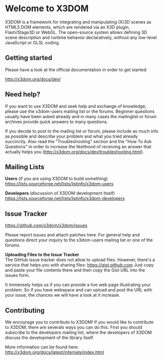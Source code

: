 Welcome to X3DOM 
================

X3DOM is a framework for integrating and manipulating (X)3D scenes as HTML5 DOM elements, which are rendered via an X3D plugin, Flash/Stage3D or WebGL. The open-source system allows defining 3D scene description and runtime behavior declaratively, without any low-level JavaScript or GLSL coding.


Getting started
---------------

Please have a look at the official documentation in order to get started:

http://x3dom.org/docs/dev/


Need help?
----------

If you want to use X3DOM and seek help and exchange of knowledge, please use the x3dom-users mailing list or the forums. Beginner questions usually have been asked already and in many cases the mailinglist or forum archives provide quick answers to many questions. 

If you decide to post to the mailing list or forum, please include as much info as possible and describe your problem and what you tried already succinctly. Also read the "Troubleshooting" section and the "How To Ask Questions" in order to increase the likelihood of receiving an answer that actually helps you (http://x3dom.org/docs/dev/troubleshooting.html).


Mailing Lists
-------------

**Users** (if you are using X3DOM to build something)
https://lists.sourceforge.net/lists/listinfo/x3dom-users

**Developers** (discussion of X3DOM development itself)
https://lists.sourceforge.net/lists/listinfo/x3dom-developers


Issue Tracker
-------------

https://github.com/x3dom/x3dom/issues

Please report issues and attach patches here. For general help and questions direct your inquiry to the x3dom-users mailing list or one of the forums.

**Uploading Files to the Issue Tracker**   
The GitHub issue tracker does not allow to upload files. However, there's a service that helps you with sharing files:
https://gist.github.com
Just copy and paste your file contents there and then copy the Gist URL into the issues form.

It immensely helps us if you can provide a live web page illustrating your problem. So if you have webspace and can upload and post the URL with your issue, the chances we will have a look at it increase.


Contributing
------------

We encourage you to contribute to X3DOM! If you would like to contribute to X3DOM, there are severals ways you can do this. First you should subscribe to the developers mailing list, where the developers of X3DOM discuss the development of the library itself. 

More information can be found here: http://x3dom.org/docs/latest/internals/index.html

